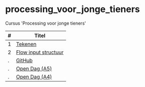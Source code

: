 # processing_voor_jonge_tieners

Cursus 'Processing voor jonge tieners'

#|Titel
---|---
1|[Tekenen](Boek_1_tekenen.pdf)
2|[Flow input structuur](Boek_2_flow_input_structuur.pdf)
.|[GitHub](Boek_github.pdf)
.|[Open Dag (A5)](Boekje_open_dag.pdf)
.|[Open Dag (A4)](Boek_open_dag.pdf)
